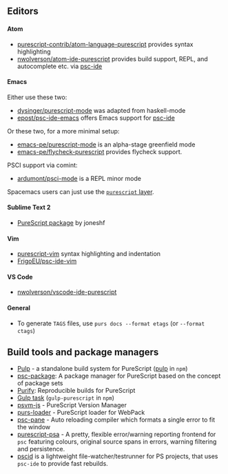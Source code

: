 
## Editors

#### Atom 

- [purescript-contrib/atom-language-purescript](https://github.com/purescript-contrib/atom-language-purescript) provides syntax highlighting
- [nwolverson/atom-ide-purescript](https://github.com/nwolverson/atom-ide-purescript) provides build support,   REPL, and autocomplete etc. via [psc-ide](https://github.com/purescript/purescript/tree/master/psc-ide)

#### Emacs
 Either use these two:
- [dysinger/purescript-mode](https://github.com/dysinger/purescript-mode) was adapted from haskell-mode
- [epost/psc-ide-emacs](https://github.com/epost/psc-ide-emacs) offers Emacs support for [psc-ide](https://github.com/purescript/purescript/tree/master/psc-ide)

Or these two, for a more minimal setup:

- [emacs-pe/purescript-mode](https://github.com/emacs-pe/purescript-mode) is an alpha-stage greenfield mode
- [emacs-pe/flycheck-purescript](https://github.com/emacs-pe/flycheck-purescript) provides flycheck support.

PSCI support via comint:

- [ardumont/psci-mode](https://github.com/ardumont/emacs-psci) is a REPL minor mode

Spacemacs users can just use the [`purescript` layer](https://github.com/syl20bnr/spacemacs/tree/master/layers/%2Blang/purescript).

#### Sublime Text 2

- [PureScript package](https://sublime.wbond.net/search/PureScript) by joneshf

#### Vim

- [purescript-vim](https://github.com/raichoo/purescript-vim) syntax highlighting and indentation
- [FrigoEU/psc-ide-vim](https://github.com/FrigoEU/psc-ide-vim/)

#### VS Code

- [nwolverson/vscode-ide-purescript](https://github.com/nwolverson/vscode-ide-purescript)

#### General

- To generate `TAGS` files, use `purs docs --format etags` (or `--format ctags`)

## Build tools and package managers

- [Pulp](https://github.com/purescript-contrib/pulp) - a standalone build system for PureScript ([pulp](https://www.npmjs.com/package/pulp) in `npm`)
- [psc-package](https://github.com/purescript/psc-package):  A package manager for PureScript based on the concept of package sets
- [Purify](https://github.com/chrisdone/purify): Reproducible builds for PureScript
- [Gulp task](https://github.com/purescript-contrib/gulp-purescript) (`gulp-purescript` in `npm`)
- [psvm-js](https://github.com/ThomasCrvsr/psvm-js) - PureScript Version Manager
- [purs-loader](https://github.com/ethul/purs-loader/) - PureScript loader for WebPack
- [psc-pane](https://github.com/anttih/psc-pane) - Auto reloading compiler which formats a single error to fit the window
- [purescript-psa](https://github.com/natefaubion/purescript-psa) - A pretty, flexible error/warning reporting frontend for `psc` featuring colours, original source spans in errors, warning filtering and persistence.
- [pscid](https://github.com/kRITZCREEK/pscid) is a lightweight file-watcher/testrunner for PS projects, that uses `psc-ide` to provide fast rebuilds.
